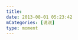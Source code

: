 ```yaml
---
title: 
date: 2013-08-01 05:23:42
mCategories: [说说]
type: moment
---
```


<div id="pics-20130801052342"></div>

<script src="/lib/moment/pics.js"></script>
<script>
var data = [
    {"link": "2013-08-01_000004.jpeg", "type": "shuoshuo"}
];
picsRender(data, "pics-20130801052342");
</script>
